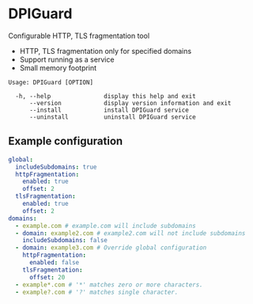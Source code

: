 DPIGuard
========

Configurable HTTP, TLS fragmentation tool



* HTTP, TLS fragmentation only for specified domains
* Support running as a service
* Small memory footprint



```
Usage: DPIGuard [OPTION]

  -h, --help               display this help and exit
      --version            display version information and exit
      --install            install DPIGuard service
      --uninstall          uninstall DPIGuard service
```



## Example configuration

```yaml
global:
  includeSubdomains: true
  httpFragmentation:
    enabled: true
    offset: 2
  tlsFragmentation:
    enabled: true
    offset: 2
domains:
  - example.com # example.com will include subdomains
  - domain: example2.com # example2.com will not include subdomains
    includeSubdomains: false
  - domain: example3.com # Override global configuration
    httpFragmentation:
      enabled: false
    tlsFragmentation:
      offset: 20
  - example*.com # '*' matches zero or more characters.
  - example?.com # '?' matches single character.
```


